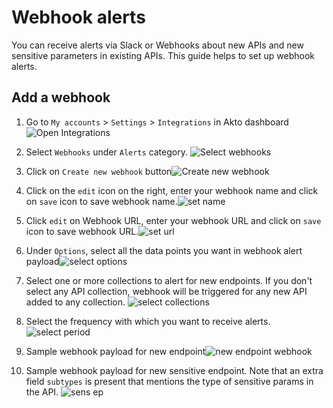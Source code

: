# Webhook alerts

You can receive alerts via Slack or Webhooks about new APIs and new sensitive parameters in existing APIs. This guide helps to set up webhook alerts.

## Add a webhook

1. Go to `My accounts` > `Settings` > `Integrations` in Akto dashboard![Open Integrations](https://github.com/akto-api-security/Documentation/assets/91221068/ce9013a1-c148-4fd5-8667-8331ccdb9a46)
2. Select `Webhooks` under `Alerts` category.  ![Select webhooks](https://github.com/akto-api-security/Documentation/assets/91221068/d9626233-b94a-4ff0-a273-72fc46bcde7a)
3. Click on `Create new webhook` button![Create new webhook](https://github.com/akto-api-security/Documentation/assets/91221068/ba32d792-8229-4c27-8e5d-3e8dcd09c76d)

4. Click on the `edit` icon on the right, enter your webhook name and click on `save` icon to save webhook name.![set name](https://github.com/akto-api-security/Documentation/assets/91221068/40e0aaae-e1c2-4d4c-b09e-82a898d62d56)

5. Click `edit` on Webhook URL, enter your webhook URL and click on `save` icon to save webhook URL.![set url](https://github.com/akto-api-security/Documentation/assets/91221068/7bf6750a-fbf1-4710-9d24-d2632064a642)

6. Under `Options`, select all the data points you want in webhook alert payload![select options](https://github.com/akto-api-security/Documentation/assets/91221068/2376de50-5ed3-4027-8c91-d3fe5bc1abe9)

7. Select one or more collections to alert for new endpoints. If you don't select any API collection, webhook will be triggered for any new API added to any collection. ![select collections](https://github.com/akto-api-security/Documentation/assets/91221068/0a251880-2b09-49bc-ad9e-e3f9d1cabd75)

8. Select the frequency with which you want to receive alerts. ![select period](https://github.com/akto-api-security/Documentation/assets/91221068/40dd2dc2-17ae-4865-891d-ee5e33a62cda)
9. Sample webhook payload for new endpoint![new endpoint webhook](https://github.com/akto-api-security/Documentation/assets/91221068/7f5c8f7e-3920-425f-bbef-0e4e0bcbde74)
10. Sample webhook payload for new sensitive endpoint. Note that an extra field `subtypes` is present that mentions the type of sensitive params in the API. ![sens ep](https://github.com/akto-api-security/Documentation/assets/91221068/61ec8d82-5b56-4f4e-bfdb-b407e4db14e7)

